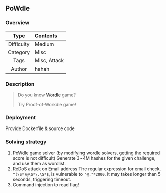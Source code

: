 ## PoWdle

### Overview

| Type              | Contents            |
|:-----------------:|:--------------------|
| Difficulty        | Medium              |
| Category          | Misc                |
| Tags              | Misc, Attack        |
| Author            | hahah               |

### Description
 > Do you know [Wordle](https://www.nytimes.com/games/wordle/index.html) game?
 >
 > Try Proof-of-Workdle game!

### Deployment
 Provide Dockerfile & source code

### Solving strategy
 1. PoWdle game solver (by modifying wordle solvers, getting the required score is not difficult)
 Generate 3~4M hashes for the given challenge, and use them as wordlist.
 2. ReDoS attack on Email address
 The regular expression for email check, `^(\S*)@\S*\.\S*$`, is vulnerable to `"@."*2000`.
 It may takes longer than 5 seconds, triggering timeout.
 3. Command injection to read flag!

